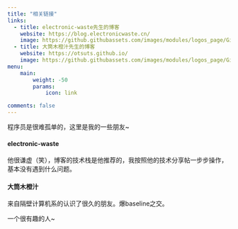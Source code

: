```yaml
---
title: "相关链接"
links:
  - title: electronic-waste先生的博客
    website: https://blog.electronicwaste.cn/
    image: https://github.githubassets.com/images/modules/logos_page/GitHub-Mark.png
  - title: 大筒木橙汁先生的博客
    website: https://otsuts.github.io/
    image: https://github.githubassets.com/images/modules/logos_page/GitHub-Mark.png
menu:
    main: 
        weight: -50
        params:
            icon: link

comments: false
---
```

程序员是很难孤单的，这里是我的一些朋友~

#### electronic-waste
他很谦虚（笑），博客的技术栈是他推荐的，我按照他的技术分享帖一步步操作，基本没有遇到什么问题。
#### 大筒木橙汁
来自隔壁计算机系的认识了很久的朋友。爆baseline之交。

一个很有趣的人~

